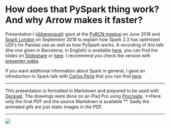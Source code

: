 # How does that PySpark thing work? And why Arrow makes it faster?

Presentation I ([@berenguel](https://twitter.com/berenguel)) gave at the [PyBCN
meetup](https://www.meetup.com/python-185/) on June 2018 and [Spark
London](https://www.meetup.com/Spark-London/) on September 2018 to explain how
Spark 2.3 has optimised UDFs for Pandas use as well as how PySpark works. A
recording of this talk (the one given in Barcelona, in English) is available
[here](https://www.youtube.com/watch?v=698441URsrc), you can find the slides on
[Slideshare](https://www.slideshare.net/rberenguel/how-does-that-pyspark-thing-work-and-why-arrow-makes-it-faster)
or
[here](https://github.com/rberenguel/pyspark-arrow-pandas/raw/master/pyspark.pdf).
I recommend you check the version with [presenter
notes](https://github.com/rberenguel/pyspark-arrow-pandas/raw/master/pyspark-with-notes.pdf).

If you want additional information about Spark in general, I gave an
introduction to Spark talk with [Carlos Peña](http://twitter.com/crafty_coder)
that you can find [here](https://github.com/rberenguel/WelcomeToApacheSpark).

---

This presentation is formatted in Markdown and prepared to be used with
[Deckset](https://www.decksetapp.com/). The drawings were done on an iPad Pro
using [Procreate](https://procreate.art). **Here only the final PDF and the
source Markdown is available **. Sadly the animated gifs are just static images
in the PDF.

---

![](https://raw.githubusercontent.com/rberenguel/pyspark-arrow-pandas/master/Images/Presenting.jpg)
